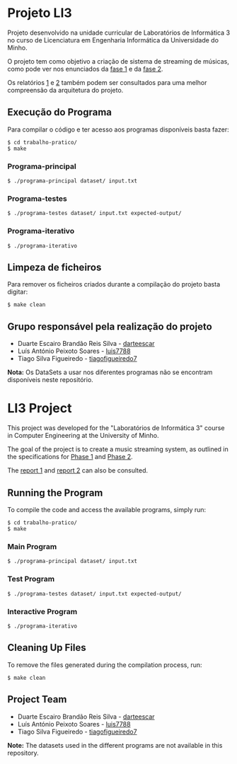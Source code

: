# Projeto LI3

Projeto desenvolvido na unidade curricular de Laboratórios de Informática 3 no curso de Licenciatura em Engenharia Informática da Universidade do Minho.

O projeto tem como objetivo a criação de sistema de streaming de músicas, como pode ver nos enunciados da [fase 1](Enunciado-Fase1.pdf) e da [fase 2](Enunciado-Fase2.pdf).

Os relatórios [1](relatorio-fase1.pdf) e [2](relatorio-fase2.pdf) também podem ser consultados para uma melhor compreensão da arquitetura do projeto.

## Execução do Programa

Para compilar o código e ter acesso aos programas disponíveis basta fazer: 

```console
$ cd trabalho-pratico/
$ make
```

### Programa-principal

```console
$ ./programa-principal dataset/ input.txt
```

### Programa-testes

```console
$ ./programa-testes dataset/ input.txt expected-output/
```

### Programa-iterativo

```console
$ ./programa-iterativo
```

## Limpeza de ficheiros

Para remover os ficheiros criados durante a compilação do projeto basta digitar:

```console
$ make clean
```

## Grupo responsável pela realização do projeto

* Duarte Escairo Brandão Reis Silva - [darteescar](https://github.com/darteescar)
* Luís António Peixoto Soares - [luis7788](https://github.com/luis7788)
* Tiago Silva Figueiredo - [tiagofigueiredo7](https://github.com/tiagofigueiredo7)

**Nota:** Os DataSets a usar nos diferentes programas não se encontram disponíveis neste repositório.

# LI3 Project

This project was developed for the "Laboratórios de Informática 3" course in Computer Engineering at the University of Minho.

The goal of the project is to create a music streaming system, as outlined in the specifications for [Phase 1](Enunciado-Fase1.pdf) and [Phase 2](Enunciado-Fase2.pdf).

The [report 1](relatorio-fase1.pdf) and [report 2](relatorio-fase2.pdf) can also be consulted.

## Running the Program

To compile the code and access the available programs, simply run:

```console
$ cd trabalho-pratico/
$ make
```

### Main Program

```console
$ ./programa-principal dataset/ input.txt
```

### Test Program

```console
$ ./programa-testes dataset/ input.txt expected-output/
```

### Interactive Program

```console
$ ./programa-iterativo
```

## Cleaning Up Files

To remove the files generated during the compilation process, run:

```console
$ make clean
```

## Project Team

* Duarte Escairo Brandão Reis Silva - [darteescar](https://github.com/darteescar)
* Luís António Peixoto Soares - [luis7788](https://github.com/luis7788)
* Tiago Silva Figueiredo - [tiagofigueiredo7](https://github.com/tiagofigueiredo7)

**Note:** The datasets used in the different programs are not available in this repository.


